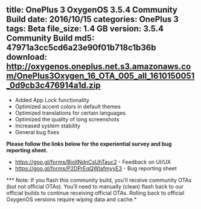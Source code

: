 title: OnePlus 3 OxygenOS 3.5.4 Community Build
date: 2016/10/15
categories: OnePlus 3
tags: Beta
file_size: 1.4 GB
version: 3.5.4 Community Build
md5: 47971a3cc5cd6a23e90f01b718c1b36b
download: http://oxygenos.oneplus.net.s3.amazonaws.com/OnePlus3Oxygen_16_OTA_005_all_1610150051_0d9cb3c476914a1d.zip 
---
* Added App Lock functionality
* Optimized accent colors in default themes
* Optimized translations for certain languages
* Optimized the quality of long screenshots
* Increased system stability
* General bug fixes

**Please follow the links below for the experiential survey and bug reporting sheet.**
* https://goo.gl/forms/BioIINdnCsUhTauc2 - Feedback on UI/UX
* https://goo.gl/forms/P2DPrEqQWIafmyyE3 - Bug reporting sheet

*** Note: If you flash this community build, you’ll receive community OTAs (but not official OTAs). You’ll need to manually (clean) flash back to our official builds to continue receiving official OTAs. Rolling back to official OxygenOS versions require wiping data and cache.*